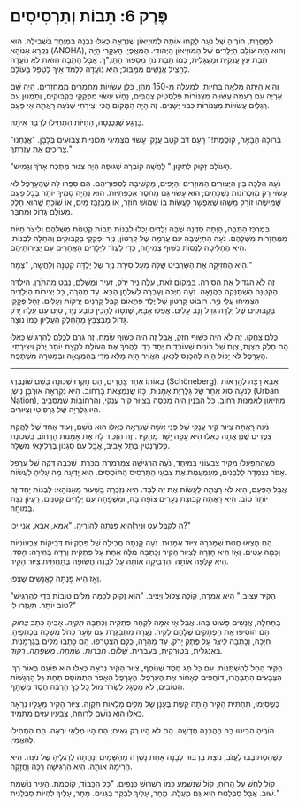 
# פֶּרֶק 6: תֵּבוֹת וְתַרְסִיסִים

לְמָחֳרָת, הוֹרֶיהָ שֶׁל נֹעָה לָקְחוּ אוֹתָהּ לְמוּזֵיאוֹן שֶׁנִּרְאָה כְּאִלּוּ נִבְנָה בִּמְיֻחָד בִּשְׁבִילָהּ. הוּא נִקְרָא אָנוֹהָא (ANOHA), וְהוּא הָיָה עוֹלַם הַיְּלָדִים שֶׁל הַמּוּזֵיאוֹן הַיְּהוּדִי. הַמַּאֲפְיֵן הָעִקָּרִי הָיָה תֵּבַת עֵץ עֲנָקִית וּמַעְגָּלִית, כְּמוֹ תֵּבַת נֹחַ מִסִּפּוּר הַתַּנַ"ךְ. אֲבָל הַתֵּבָה הַזֹּאת לֹא נוֹעֲדָה לְהַצִּיל אֲנָשִׁים מִמַּבּוּל; הִיא נוֹעֲדָה לִלְמֹד אֵיךְ לְטַפֵּל בָּעוֹלָם.

וְהִיא הָיְתָה מְלֵאָה בְּחַיּוֹת. לְמַעְלָה מִ-150 מֵהֶן, כֻּלָּן עֲשׂוּיוֹת מֵחֳמָרִים מִמֻּחְזָרִים. הָיָה שָׁם אַרְיֵה עִם רַעְמָה עֲשׂוּיָה מִצִּנּוֹרוֹת פְּלַסְטִיק צְהֻבִּים, נָחָשׁ עָשׂוּי מִפְּקָקֵי בַּקְבּוּקִים, וְתַמְנוּן עִם רַגְלַיִם עֲשׂוּיוֹת מִצִּנּוֹרוֹת כִּבּוּי יְשָׁנִים. זֶה הָיָה הַמָּקוֹם הֲכִי יְצִירָתִי שֶׁנֹּעָה רָאֲתָה אֵי פַּעַם.

בָּרֶגַע שֶׁנִּכְנְסָה, הַחַיּוֹת הִתְחִילוּ לְדַבֵּר אִיתָּהּ.

"בְּרוּכָה הַבָּאָה, קוֹסֶמֶת!" רָעַם דֹּב קֹטֶב עֲנָקִי עָשׂוּי מִצְּמִיגֵי מְכוֹנִיּוֹת צְבוּעִים בְּלָבָן. "אֲנַחְנוּ צְרִיכִים אֶת עֶזְרָתֵךְ."

"הָעוֹלָם זָקוּק לְתִקּוּן," לָחֲשָׁה קוֹבְּרָה שֶׁגּוּפָהּ הָיָה צִנּוּר מַתֶּכֶת אָרֹךְ וְגָמִישׁ.

נֹעָה הָלְכָה בֵּין הַיְּצוּרִים הַמּוּזָרִים וְהַיָּפִים, מַקְשִׁיבָה לְסִפּוּרֵיהֶם. הֵם סִפְּרוּ לָהּ שֶׁהֶעָרָפֶל לֹא עָשׂוּי רַק מִזִּכְרוֹנוֹת נִשְׁכָּחִים; הוּא עָשׂוּי גַּם מֵחֹסֶר אִכְפַּתִּיּוּת. הוּא נִהְיָה סָמִיךְ יוֹתֵר בְּכָל פַּעַם שֶׁמִּישֶׁהוּ זוֹרֵק מַשֶּׁהוּ שֶׁאֶפְשָׁר לַעֲשׂוֹת בּוֹ שִׁמּוּשׁ חוֹזֵר, אוֹ מְבַזְבֵּז מַיִם, אוֹ שׁוֹכֵחַ שֶׁהוּא חֵלֶק מֵעוֹלָם גָּדוֹל וּמְחֻבָּר.

בְּמֶרְכַּז הַתֵּבָה, הָיְתָה סַדְנָה שֶׁבָּהּ יְלָדִים יָכְלוּ לִבְנוֹת תֵּבוֹת קְטַנּוֹת מִשֶּׁלָּהֶם וְלִיצֹר חַיּוֹת מִמֻּחְזָרוֹת מִשֶּׁלָּהֶם. נֹעָה הִתְיַשְּׁבָה עִם עֲרֵמָה שֶׁל קַרְטוֹן, נְיָר וּפְקָקֵי בַּקְבּוּקִים וְהֵחֵלָּה לִבְנוֹת. הִיא הֶחְלִיטָה לְנַסּוֹת כִּשּׁוּף צְמִיחָה, כְּדֵי לַעֲזֹר לַיְּלָדִים הָאֲחֵרִים עִם יְצִירוֹתֵיהֶם.

הִיא הֶחְזִיקָה אֶת הַשַּׁרְבִיט שֶׁלָּהּ מֵעַל סִירַת נְיָר שֶׁל יַלְדָּה קְטַנָּה וְלָחֲשָׁה, "צְמַח."

זֶה לֹא הִגְדִּיל אֶת הַסִּירָה. בִּמְקוֹם זֹאת, עָלֶה נְיָר יָרֹק, זָעִיר וּמֻשְׁלָם, נָבַט מֵהַתֹּרֶן. הַיַּלְדָּה הַקְּטַנָּה הִשְׁתַּנְּקָה בְּהֲנָאָה. נֹעָה חִיְּכָה וְעָבְרָה לַשֻּׁלְחָן הַבָּא. עַד מְהֵרָה, כָּל יְצִירוֹת הַיְּלָדִים הִצְמִיחוּ עֲלֵי נְיָר. רוֹבּוֹט קַרְטוֹן שֶׁל יֶלֶד פִּתְאוֹם קִבֵּל קַרְנַיִם יְרֻקּוֹת וְעָלִים. זַחַל פְּקָקֵי בַּקְבּוּקִים שֶׁל יַלְדָּה גִּדֵּל זָנָב עָלִים. אֲפִלּוּ אַבָּא, שֶׁנִּסָּה לְהָכִין כּוֹבַע נְיָר, סִיֵּם עִם עָלֶה יָרֹק גָּדוֹל מְבַצְבֵּץ מֵהַחֵלֶק הָעֶלְיוֹן כְּמוֹ נוֹצָה.

כֻּלָּם צָחֲקוּ. זֶה לֹא הָיָה כִּשּׁוּף חָזָק, אֲבָל זֶה הָיָה כִּשּׁוּף שָׂמֵחַ. זֶה גָּרַם לְכֻלָּם לְהַרְגִּישׁ כְּאִלּוּ הֵם חֵלֶק מִצֶּוֶת, צֶוֶת שֶׁל בּוֹנִים שֶׁעוֹבְדִים יַחַד כְּדֵי לַהֲפֹךְ אֶת הָעוֹלָם לִקְצָת יוֹתֵר יָרֹק וִיצִירָתִי. הֶעָרָפֶל לֹא יָכוֹל הָיָה לְהִכָּנֵס לְכָאן. הָאֲוִיר הָיָה מָלֵא מִדַּי בְּהַמְצָאָה וּבְמַטָּרָה מְשֻׁתֶּפֶת.

***

בְּאוֹתוֹ אַחַר צָהֳרַיִם, הֵם חָקְרוּ שְׁכוּנָה בְּשֵׁם שׁוֹנֶבֶּרְג (Schöneberg). אַבָּא רָצָה לְהַרְאוֹת לְנֹעָה סוּג אַחֵר שֶׁל גַּלֶּרְיַת אָמָּנוּת, כָּזוֹ שֶׁנִּמְצֵאת בָּרְחוֹב. הִיא נִקְרְאָה אוּרְבָּן נֵישְׁן (Urban Nation), מוּזֵיאוֹן לְאָמָּנוּת רְחוֹב. כָּל הַבִּנְיָן הָיָה מְכֻסֶּה בְּצִיּוּר קִיר עֲנָקִי, וְהָרְחוֹבוֹת שֶׁמִּסָּבִיב הָיוּ גַּלֶּרְיָה שֶׁל גְּרָפִיטִי וְצִיּוּרִים.

נֹעָה רָאֲתָה צִיּוּר קִיר עֲנָקִי שֶׁל פְּנֵי אִשָּׁה שֶׁנִּרְאָה כְּאִלּוּ הוּא נוֹשֵׁם, וְעוֹד אֶחָד שֶׁל לַהֲקַת צִפֳּרִים שֶׁנִּרְאֲתָה כְּאִלּוּ הִיא עָפָה יָשָׁר מֵהַקִּיר. זֶה הִזְכִּיר לָהּ אֶת אָמָּנוּת הָרְחוֹב בִּשְׁכוּנַת פְלוֹרֶנְטִין בְּתֵל אָבִיב, אֲבָל עִם סִגְנוֹן בֶּרְלִינָאִי מִשֶּׁלָּהּ.

כְּשֶׁהִתְפַּעֲלוּ מִקִּיר צִבְעוֹנִי בִּמְיֻחָד, נֹעָה הִרְגִּישָׁה צְמַרְמֹרֶת מֻכֶּרֶת. שִׁכְבָה דַּקָּה שֶׁל עֲרָפֶל אָפֹר נִצְמְדָה לַלְּבֵנִים, מְעַמְעֶמֶת אֶת צִבְעֵי הַתַּרְסִיס הַתּוֹסְסִים. הִיא יָדְעָה מָה עָלֶיהָ לַעֲשׂוֹת.

אֲבָל הַפַּעַם, הִיא לֹא רָצְתָה לַעֲשׂוֹת אֶת זֶה לְבַד. הִיא נִזְכְּרָה בַּשִּׁעוּר מֵאָנוֹהָא: לִבְנוֹת יַחַד זֶה יוֹתֵר טוֹב. הִיא רָאֲתָה קְבוּצַת נְעָרִים צוֹפָה בָּהּ, וּמִשְׁפָּחָה עִם יְלָדִים קְטַנִּים. רַעְיוֹן נִצַּת בְּמוֹחָהּ.

הִיא פָּנְתָה לְהוֹרֶיהָ. "אִמָּא, אַבָּא, אֲנִי יְכוֹlָה לְקַבֵּל עֵט וּנְיָר?"

הֵם מָצְאוּ חֲנוּת שֶׁמָּכְרָה צִיּוּד אָמָּנוּת. נֹעָה קָנְתָה חֲבִילָה שֶׁל פִּתְקִיּוֹת דְּבִיקוֹת צִבְעוֹנִיּוֹת וְכַמָּה עֵטִים. וְאָז הִיא חָזְרָה לְצִיּוּר הַקִּיר וְכָתְבָה מִלָּה אַחַת עַל פִּתְקִית וְרֻדָּה בְּהִירָה: *חֶסֶד*. הִיא קִלְּפָה אוֹתָהּ וְהִדְבִּיקָה אוֹתָהּ עַל לְבֵנָה חֲשׂוּפָה בְּתַחְתִּית צִיּוּר הַקִּיר.

וְאָז הִיא פָּנְתָה לָאֲנָשִׁים שֶׁצָּפוּ.

"הַקִּיר עָצוּב," הִיא אָמְרָה, קוֹלָהּ צָלוּל וְיַצִּיב. "הוּא זָקוּק לְכַמָּה מִלִּים טוֹבוֹת כְּדֵי לְהַרְגִּישׁ טוֹב יוֹתֵר. תַּעַזְרוּ לִי?"

בַּתְּחִלָּה, אֲנָשִׁים פָּשׁוּט בָּהוּ. אֲבָל אָז אִמָּהּ לָקְחָה פִּתְקִית וְכָתְבָה *תִּקְוָה*. אָבִיהָ כָּתַב *צְחוֹק*. הֵם הוֹסִיפוּ אֶת הַפְּתָקִים שֶׁלָּהֶם לַקִּיר. נַעֲרָה מִתְבַּגֶּרֶת עִם שֵׂעָר כָּחֹל מָשְׁכָה בִּכְתֵפֶיהָ, חִיְּכָה, וְכָתְבָה *לִיצֹר* עַל פֶּתֶק יָרֹק. עַד מְהֵרָה, כֻּלָּם הִצְטָרְפוּ. הֵם כָּתְבוּ מִלִּים בְּגֶרְמָנִית, בְּאַנְגְּלִית, בְּטוּרְקִית, בְּעִבְרִית. *שָׁלוֹם. חֲבֵרוּת. שִׂמְחָה. מִשְׁפָּחָה. רִקּוּד.*

הַקִּיר הֵחֵל לְהִשְׁתַּנּוֹת. עִם כָּל תָּג חֶסֶד שֶׁנּוֹסַף, צִיּוּר הַקִּיר נִרְאָה כְּאִלּוּ הוּא פּוֹעֵם בְּאוֹר רַךְ. הַצְּבָעִים הִתְבָּהֲרוּ, דּוֹחֲפִים לְאָחוֹר אֶת הֶעָרָפֶל. הֶעָרָפֶל הָאָפֹר הִתְמוֹסֵס תַּחַת גַּל הָרְגָשׁוֹת הַטּוֹבִים, לֹא מְסֻגָּל לִשְׂרֹד מוּל כָּל כָּךְ הַרְבֵּה חֶסֶד מְשֻׁתָּף.

כְּשֶׁסִּיְּמוּ, תַּחְתִּית הַקִּיר הָיְתָה קֶשֶׁת בֶּעָנָן שֶׁל מִלִּים מְלֵאוֹת תִּקְוָה. צִיּוּר הַקִּיר מֵעָלָיו נִרְאָה כְּאִלּוּ הוּא נוֹשֵׁם לִרְוָחָה, צְבָעָיו עַזִּים מִתָּמִיד.

הוֹרֶיהָ הִבִּיטוּ בָּהּ בַּהֲבָנָה חֲדָשָׁה. הֵם לֹא הָיוּ רַק גֵּאִים; הֵם הָיוּ מְלֵאֵי יִרְאָה. הֵם הִתְחִילוּ לְהַאֲמִין.

כְּשֶׁהִסְתּוֹבְבוּ לַעֲזֹב, נוֹצַת בַּרְבּוּר לְבָנָה אַחַת נָשְׁרָה מֵהַשָּׁמַיִם וְנָחֲתָה לְרַגְלֶיהָ שֶׁל נֹעָה. הִיא הֵרִימָה אוֹתָהּ. הִיא הִרְגִּישָׁה רַכָּה וַחֲזָקָה.

קוֹל לָחַשׁ עַל הָרוּחַ, קוֹל שֶׁנִּשְׁמַע כְּמוֹ רִשְׁרוּשׁ כְּנָפַיִם. "כָּל הַכָּבוֹד, קוֹסֶמֶת. הָעִיר נוֹשֶׁמֶת שׁוּב. אֲבָל סַבְלָנוּת הִיא גַּם מַעֲלָה. מָחָר, עָלַיִךְ לְבַקֵּר בַּגַּנִּים. מָחָר, עָלַיִךְ לִהְיוֹת סַבְלָנִית."
